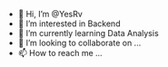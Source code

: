 - 👋 Hi, I’m @YesRv
- 👀 I’m interested in Backend 
- 🌱 I’m currently learning Data Analysis
- 💞️ I’m looking to collaborate on ...
- 📫 How to reach me ...

<!---
YesRv/YesRv is a ✨ special ✨ repository because its `README.md` (this file) appears on your GitHub profile.
You can click the Preview link to take a look at your changes.
--->
